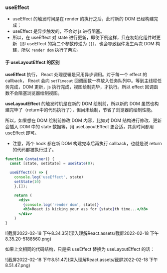  

### useEffect

- useEffect 的触发时间是在 render 的执行之后，此时新的 DOM 已经构建完成；
- useEffect 是异步触发的，不会对 js 进行阻塞。
- 所以，在 useEffect 对 state 进行更新，即使下例这样，只在初始化组件时更新（即 useEffect 的第二个参数传递为 `[]`），也会导致组件发生两次 DOM 构建，所以 `render dom` 执行了两次。

#### 于 **useLayoutEffect**  的区别

**useEffect** 执行， React 处理逻辑是采用异步调用。对于每一个 effect 的 callback， React 会向 `setTimeout` 回调函数一样放入任务队列中。等到主线程任务完成，DOM 更新，js 执行完成，视图绘制完毕，才执行。所以 effect 回调函数不会阻塞浏览器绘制视图。

**useLayoutEffect** 的触发时机是在新的 DOM 绘制前，所以新的 DOM 虽然也构建完毕了（return中的代码执行了），但尚未绘制，节省了浏览器的绘制性能。

所以，如果想在 DOM 绘制前修改 DOM 内容，比如对 DOM 结构进行修改、更新会插入 DOM 中的 state 数据等，用 useLayoutEffect 更合适，其余时间都用 useEffect 即可。

- 注意，两个 hook 都在新 DOM 构建完毕后再执行 callback，也就是说 return 的代码都被执行过了。

```jsx
function Container() {
  const [state, setState] = useState(0);

  useEffect(() => {
    console.log('useEffect', state)
    setState(10)
    },[]);

    return (
      <div>
      	{console.log('render dom', state)}
        <h3>React is kicking your ass for {state}th time...</h3>
      </div>
    )
}
```

![截屏2022-02-18 下午8.34.35](深入理解React.assets/截屏2022-02-18 下午8.35.20-5188560.png)

如果上文相同的代码结构，只是把 useEffect 替换为 useLayoutEffect 的话：

![截屏2022-02-18 下午8.51.47](深入理解React.assets/截屏2022-02-18 下午8.51.47.png)







